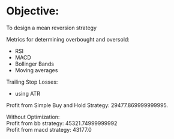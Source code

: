 # Objective: 
To design a mean reversion strategy 

Metrics for determining overbought and oversold: 
- RSI
- MACD 
- Bollinger Bands
- Moving averages

Trailing Stop Losses: 
- using ATR





Profit from Simple Buy and Hold Strategy: 29477.869999999995.  

Without Optimization:   
Profit from bb strategy: 45321.74999999992  
Profit from macd strategy: 43177.0  